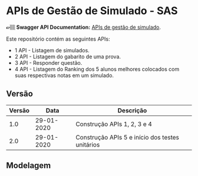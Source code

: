 # APIs de Gestão de Simulado - SAS

**👉🏼 Swagger API Documentation:** [APIs de gestão de simulado](https://github.com/gusta-el/teste-sas/blob/develop/swagger.json).

Este repositório contém as seguintes APIs:

* 1 API - Listagem de simulados.
* 2 API - Listagem do gabarito de uma prova.
* 3 API - Responder questão.
* 4 API - Listagem do Ranking dos 5 alunos melhores colocados com suas
respectivas notas em um simulado.

## Versão
Versão | Data | Descrição
------------------ | ------------ | -------------------------- |
1.0 | 29-01-2020 | Construção APIs 1, 2, 3 e 4 |
2.0 | 29-01-2020 | Construção APIs 5 e início dos testes unitários |

## Modelagem
